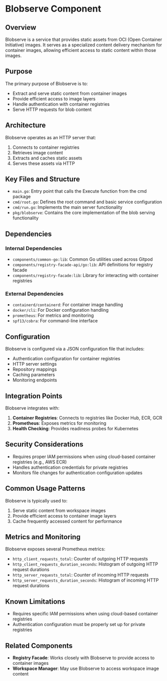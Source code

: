# Blobserve Component

## Overview

Blobserve is a service that provides static assets from OCI (Open Container Initiative) images. It serves as a specialized content delivery mechanism for container images, allowing efficient access to static content within those images.

## Purpose

The primary purpose of Blobserve is to:
- Extract and serve static content from container images
- Provide efficient access to image layers
- Handle authentication with container registries
- Serve HTTP requests for blob content

## Architecture

Blobserve operates as an HTTP server that:
1. Connects to container registries
2. Retrieves image content
3. Extracts and caches static assets
4. Serves these assets via HTTP

## Key Files and Structure

- `main.go`: Entry point that calls the Execute function from the cmd package
- `cmd/root.go`: Defines the root command and basic service configuration
- `cmd/run.go`: Implements the main server functionality
- `pkg/blobserve`: Contains the core implementation of the blob serving functionality

## Dependencies

### Internal Dependencies
- `components/common-go:lib`: Common Go utilities used across Gitpod
- `components/registry-facade-api/go:lib`: API definitions for registry facade
- `components/registry-facade:lib`: Library for interacting with container registries

### External Dependencies
- `containerd/containerd`: For container image handling
- `docker/cli`: For Docker configuration handling
- `prometheus`: For metrics and monitoring
- `spf13/cobra`: For command-line interface

## Configuration

Blobserve is configured via a JSON configuration file that includes:
- Authentication configuration for container registries
- HTTP server settings
- Repository mappings
- Caching parameters
- Monitoring endpoints

## Integration Points

Blobserve integrates with:
1. **Container Registries**: Connects to registries like Docker Hub, ECR, GCR
2. **Prometheus**: Exposes metrics for monitoring
3. **Health Checking**: Provides readiness probes for Kubernetes

## Security Considerations

- Requires proper IAM permissions when using cloud-based container registries (e.g., AWS ECR)
- Handles authentication credentials for private registries
- Monitors file changes for authentication configuration updates

## Common Usage Patterns

Blobserve is typically used to:
1. Serve static content from workspace images
2. Provide efficient access to container image layers
3. Cache frequently accessed content for performance

## Metrics and Monitoring

Blobserve exposes several Prometheus metrics:
- `http_client_requests_total`: Counter of outgoing HTTP requests
- `http_client_requests_duration_seconds`: Histogram of outgoing HTTP request durations
- `http_server_requests_total`: Counter of incoming HTTP requests
- `http_server_requests_duration_seconds`: Histogram of incoming HTTP request durations

## Known Limitations

- Requires specific IAM permissions when using cloud-based container registries
- Authentication configuration must be properly set up for private registries

## Related Components

- **Registry Facade**: Works closely with Blobserve to provide access to container images
- **Workspace Manager**: May use Blobserve to access workspace image content
